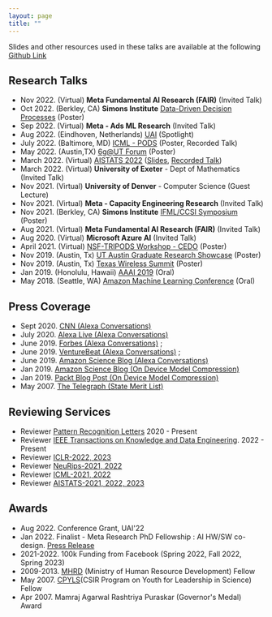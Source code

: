 ```yaml
---
layout: page
title: "" 
---
```

Slides and other resources used in these talks are available at the following [Github Link](https://github.com/anishacharya/Presentations)

## Research Talks 
- Nov 2022. (Virtual) **Meta Fundamental AI Research (FAIR)** (Invited Talk)
- Oct 2022. (Berkley, CA) **Simons Institute** [Data-Driven Decision Processes](https://simons.berkeley.edu/workshops/schedule/22652) (Poster)
- Sep 2022. (Virtual) **Meta - Ads ML Research** (Invited Talk)
- Aug 2022. (Eindhoven, Netherlands) [UAI](https://www.auai.org/uai2022/) (Spotlight)
- July 2022. (Baltimore, MD) [ICML - PODS](https://icml.cc/) (Poster, Recorded Talk)
- May 2022. (Austin,TX) [6g@UT Forum](https://www.6gutforum.org/) (Poster)
- March 2022. (Virtual) [AISTATS 2022](https://virtual.aistats.org/) ([Slides](https://virtual.aistats.org/media/aistats-2022/Slides/3629.pdf), [Recorded Talk](https://virtual.aistats.org/virtual/2022/poster/3629))
- March 2022. (Virtual) **University of Exeter** - Dept of Mathematics (Invited Talk)
- Nov 2021. (Virtual) **University of Denver** - Computer Science (Guest Lecture)
- Nov 2021. (Virtual) **Meta - Capacity Engineering Research** (Invited Talk)
- Nov 2021. (Berkley, CA) **Simons Institute** [IFML/CCSI Symposium](https://simons.berkeley.edu/programs/si2021) (Poster)
- Aug 2021. (Virtual) **Meta Fundamental AI Research (FAIR)** (Invited Talk)
- Aug 2020. (Virtual) **Microsoft Azure AI**  (Invited Talk)
- April 2021. (Virtual) [NSF-TRIPODS Workshop - CEDO](https://sites.google.com/ucsd.edu/cedo/)  (Poster)
- Nov 2019. (Austin, Tx) [UT Austin Graduate Research Showcase](https://guides.lib.utexas.edu/c.php?g=1081819&p=7884732) (Poster)
- Nov 2019. (Austin, Tx) [Texas Wireless Summit](https://www.texaswirelesssummit.org/) (Poster)
- Jan 2019. (Honolulu, Hawaii) [AAAI 2019](https://aaai.org/Conferences/AAAI-19/) (Oral)
- May 2018. (Seattle, WA) [Amazon Machine Learning Conference]() (Oral)

## Press Coverage
- Sept 2020. [CNN (Alexa Conversations)](https://www.cnn.com/2020/09/25/tech/amazon-alexa-conversational-ai/index.html)
- July 2020. [Alexa Live (Alexa Conversations)](https://youtu.be/1nYfRvg976E)
- June 2019. [Forbes (Alexa Conversations)](https://www.forbes.com/sites/cognitiveworld/2019/06/12/amazon-advances-conversational-applications/?sh=443c78197d26) ;  
- June 2019. [VentureBeat (Alexa Conversations)](https://www.youtube.com/watch?v=hEIjCF-KaRY) ;  
- June 2019. [Amazon Science Blog (Alexa Conversations)](https://www.amazon.science/blog/amazon-unveils-novel-alexa-dialog-modeling-for-natural-cross-skill-conversations)
- Jan 2019. [Amazon Science Blog (On Device Model Compression)](https://developer.amazon.com/blogs/alexa/post/a7bb4a16-c86b-4019-b3f9-b0d663b87d30/new-method-for-compressing-neural-networks-better-preserves-accuracy)
- Jan 2019. [Packt Blog Post (On Device Model Compression)](https://www.google.com/amp/s/hub.packtpub.com/amazon-alexa-ai-researchers-develop-new-method-to-compress-neural-networks-and-preserves-accuracy-of-system/amp/)
- May 2007. [The Telegraph (State Merit List)](https://www.telegraphindia.com/states/west-bengal/upswing-in-city-pass-rate/cid/1005795)

## Reviewing Services 
- Reviewer [Pattern Recognition Letters](https://www.journals.elsevier.com/pattern-recognition-letters) 2020 - Present
- Reviewer [IEEE Transactions on Knowledge and Data Engineering](https://ieeexplore.ieee.org/xpl/RecentIssue.jsp?punumber=69). 2022 - Present
- Reviewer [ICLR-2022, 2023](https://iclr.cc/)
- Reviewer [NeuRips-2021, 2022](https://nips.cc/)
- Reviewer [ICML-2021, 2022](https://icml.cc/)
- Reviewer [AISTATS-2021, 2022, 2023](https://aistats.org/aistats2021/)

## Awards
- Aug 2022. Conference Grant, UAI'22 
- Jan 2022. Finalist - Meta Research PhD Fellowship : AI HW/SW co-design. [Press Release](https://research.facebook.com/blog/2022/2/announcing-the-recipients-of-the-2022-meta-phd-research-fellowship/)
- 2021-2022. 100k Funding from Facebook (Spring 2022, Fall 2022, Spring 2023)   
- 2009-2013. [MHRD](https://mhrd.gov.in/) (Ministry of Human Resource Development) Fellow 
- May 2007. [CPYLS](http://csirhrdg.res.in/cpyls.htm)(CSIR Program on Youth for Leadership in Science) Fellow 
- Apr 2007. Mamraj Agarwal Rashtriya Puraskar (Governor's Medal) Award
